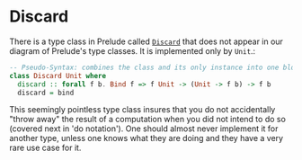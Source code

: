 # Discard

There is a type class in Prelude called [`Discard`](https://pursuit.purescript.org/packages/purescript-prelude/docs/Control.Bind#t:Discard) that does not appear in our diagram of Prelude's type classes. It is implemented only by `Unit`.:
```purescript
-- Pseudo-Syntax: combines the class and its only instance into one block:
class Discard Unit where
  discard :: forall f b. Bind f => f Unit -> (Unit -> f b) -> f b
  discard = bind
```

This seemingly pointless type class insures that you do not accidentally "throw away" the result of a computation when you did not intend to do so (covered next in 'do notation'). One should almost never implement it for another type, unless one knows what they are doing and they have a very rare use case for it.
